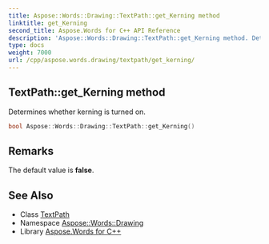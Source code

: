 ```yaml
---
title: Aspose::Words::Drawing::TextPath::get_Kerning method
linktitle: get_Kerning
second_title: Aspose.Words for C++ API Reference
description: 'Aspose::Words::Drawing::TextPath::get_Kerning method. Determines whether kerning is turned on in C++.'
type: docs
weight: 7000
url: /cpp/aspose.words.drawing/textpath/get_kerning/
---
```

## TextPath::get_Kerning method


Determines whether kerning is turned on.

```cpp
bool Aspose::Words::Drawing::TextPath::get_Kerning()
```

## Remarks


The default value is **false**. 
## See Also

* Class [TextPath](../)
* Namespace [Aspose::Words::Drawing](../../)
* Library [Aspose.Words for C++](../../../)
